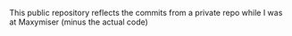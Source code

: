 This public repository reflects the commits from a private repo while I was at Maxymiser (minus the actual code)
